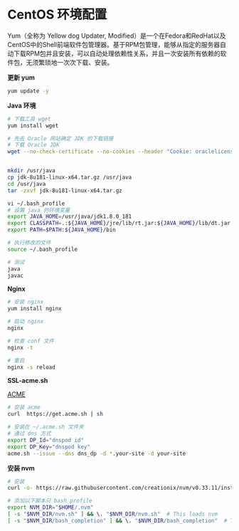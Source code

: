 # CentOS 环境配置

Yum（全称为 Yellow dog Updater, Modified）是一个在Fedora和RedHat以及CentOS中的Shell前端软件包管理器。基于RPM包管理，能够从指定的服务器自动下载RPM包并且安装，可以自动处理依赖性关系，并且一次安装所有依赖的软件包，无须繁琐地一次次下载、安装。


**更新 yum**

```bash
yum update -y
```

**Java 环境**

```bash
# 下载工具 wget
yum install wget

# 先去 Oracle 网站确定 JDK 的下载链接
# 下载 Oracle JDK
wget --no-check-certificate --no-cookies --header "Cookie: oraclelicense=accept-securebackup-cookie" http://download.oracle.com/otn-pub/java/jdk/8u181-b13/96a7b8442fe848ef90c96a2fad6ed6d1/jdk-8u181-linux-x64.tar.gz


mkdir /usr/java
cp jdk-8u181-linux-x64.tar.gz /usr/java
cd /usr/java
tar -zxvf jdk-8u181-linux-x64.tar.gz

vi ~/.bash_profile
# 设置 java 的环境变量
export JAVA_HOME=/usr/java/jdk1.8.0_181
export CLASSPATH=.:${JAVA_HOME}/jre/lib/rt.jar:${JAVA_HOME}/lib/dt.jar:${JAVA_HOME}/lib/tools.jar
export PATH=$PATH:${JAVA_HOME}/bin

# 执行修改的文件
source ~/.bash_profile

# 测试
java
javac

```

**Nginx**
```bash
# 安装 nginx
yum install nginx

# 启动 nginx
nginx

# 检查 conf 文件
nginx -t

# 重启
nginx -s reload

```

**SSL-acme.sh**

[ACME](https://github.com/Neilpang/acme.sh)

```bash
# 安装 acme
curl  https://get.acme.sh | sh

# 安装在 ~/.acme.sh 文件夹
# 通过 dns 方式
export DP_Id="dnspod id"
export DP_Key="dnspod key"
acme.sh --issue --dns dns_dp -d *.your-site -d your-site

```
**安装 nvm**

```bash
# 安装
curl -o- https://raw.githubusercontent.com/creationix/nvm/v0.33.11/install.sh | bash

# 添加以下脚本只 bash profile
export NVM_DIR="$HOME/.nvm"
[ -s "$NVM_DIR/nvm.sh" ] && \. "$NVM_DIR/nvm.sh"  # This loads nvm
[ -s "$NVM_DIR/bash_completion" ] && \. "$NVM_DIR/bash_completion"  # This loads nvm bash_completion


```



